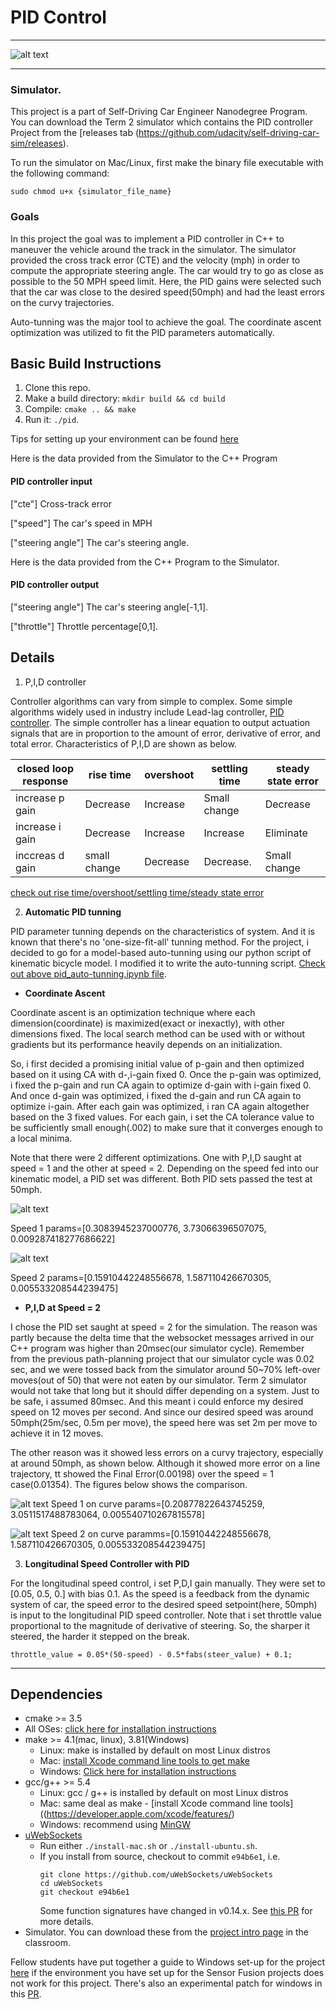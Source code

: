 # **PID Control**

[//]: # (Image References)


[image0]: ./data/43mph.png "running_at_43mph"
[image1]: ./data/speed1.png "auto-tunning at speed1"
[image2]: ./data/speed2.png "auto-tunning at speed2"
[image3]: ./data/speed1_curv.png "auto-tunning on curv at speed1"
[image4]: ./data/speed2_curv.png "auto-tunning on curv at speed2"

---

![alt text][image0]

---

### Simulator.
This project is a part of Self-Driving Car Engineer Nanodegree Program. You can download the Term 2 simulator which contains the PID controller Project from the [releases tab (https://github.com/udacity/self-driving-car-sim/releases).  

To run the simulator on Mac/Linux, first make the binary file executable with the following command:
```shell
sudo chmod u+x {simulator_file_name}
```

### Goals

In this project the goal was to implement a PID controller in C++ to maneuver the vehicle around the track in the simulator. The simulator provided the cross track error (CTE) and the velocity (mph) in order to compute the appropriate steering angle. The car would try to go as close as possible to the 50 MPH speed limit. Here, the PID gains were selected such that the car was close to the desired speed(50mph) and had the least errors on the curvy trajectories.

Auto-tunning was the major tool to achieve the goal. The coordinate ascent optimization was utilized to fit the PID parameters automatically. 


## Basic Build Instructions

1. Clone this repo.
2. Make a build directory: `mkdir build && cd build`
3. Compile: `cmake .. && make`
4. Run it: `./pid`. 

Tips for setting up your environment can be found [here](https://classroom.udacity.com/nanodegrees/nd013/parts/40f38239-66b6-46ec-ae68-03afd8a601c8/modules/0949fca6-b379-42af-a919-ee50aa304e6a/lessons/f758c44c-5e40-4e01-93b5-1a82aa4e044f/concepts/23d376c7-0195-4276-bdf0-e02f1f3c665d)

Here is the data provided from the Simulator to the C++ Program

#### PID controller input

["cte"] Cross-track error

["speed"] The car's speed in MPH

["steering angle"] The car's steering angle.


Here is the data provided from the C++ Program to the Simulator.

#### PID controller output

["steering angle"] The car's steering angle[-1,1].

["throttle"] Throttle percentage[0,1].



## Details

1. P,I,D controller

Controller algorithms can vary from simple to complex. Some simple algorithms widely used in industry include Lead-lag controller, [PID controller](https://en.wikipedia.org/wiki/PID_controller). The simple controller has a linear equation to output actuation signals that are in proportion to the amount of error, derivative of error, and total error. Characteristics of P,I,D are shown as below.

|closed loop response| rise time    | overshoot | settling time | steady state error |
|--------------------|--------------|-----------|---------------|--------------------|
|increase p gain     | Decrease     | Increase  | Small change  | Decrease           |
|increase i gain     | Decrease     | Increase  | Increase      | Eliminate          |
|inccreas d gain     | small change | Decrease  | Decrease.     | Small change       |

[check out rise time/overshoot/settling time/steady state error](https://ni.scene7.com/is/image/ni/12fbdcae1636?scl=1)


2. **Automatic PID tunning**

PID parameter tunning depends on the characteristics of system. And it is known that there's no 'one-size-fit-all' tunning method. For the project, i decided to go for a model-based auto-tunning using our python script of kinematic bicycle model. I modified it to write the auto-tunning script. [Check out above pid_auto-tunning.ipynb file](./PID_auto-tunning.ipynb). 

- **Coordinate Ascent**

Coordinate ascent is an optimization technique where each dimension(coordinate) is maximized(exact or inexactly), with other dimensions fixed. The local search method can be used with or without gradients but its performance heavily depends on an initialization. 

So, i first decided a promising initial value of p-gain and then optimized based on it using CA with d-,i-gain fixed 0. Once the p-gain was optimized, i fixed the p-gain and run CA again to optimize d-gain with i-gain fixed 0. And once d-gain was optimized, i fixed the d-gain and run CA again to optimize i-gain. After each gain was optimized, i ran CA again altogether based on the 3 fixed values. For each gain, i set the CA tolerance value to be sufficiently small enough(.002) to make sure that it converges enough to a local minima.

Note that there were 2 different optimizations. One with P,I,D saught at speed = 1 and the other at speed = 2. Depending on the speed fed into our kinematic model, a PID set was different. Both PID sets passed the test at 50mph.

![alt text][image1]

Speed 1 params=[0.3083945237000776, 3.73066396507075, 0.009287418277686622]

![alt text][image2]

Speed 2 params=[0.15910442248556678, 1.587110426670305, 0.005533208544239475]


- **P,I,D at Speed = 2**
    
I chose the PID set saught at speed = 2 for the simulation. The reason was partly because the delta time that the websocket messages arrived in our C++ program was higher than 20msec(our simulator cycle). Remember from the previous path-planning project that our simulator cycle was 0.02 sec, and we were tossed back from the simulator around 50~70% left-over moves(out of 50) that were not eaten by our simulator. Term 2 simulator would not take that long but it should differ depending on a system. Just to be safe, i assumed 80msec. And this meant i could enforce my desired speed on 12 moves per second. And since our desired speed was around 50mph(25m/sec, 0.5m per move), the speed here was set 2m per move to achieve it in 12 moves.

The other reason was it showed less errors on a curvy trajectory, especially at around 50mph, as shown below. Although it showed more error on a line trajectory, tt showed the Final Error(0.00198) over the speed = 1 case(0.01354). The figures below shows the comparison.

![alt text][image3]
Speed 1 on curve params=[0.20877822643745259, 3.0511517488783064, 0.005540710267815578]


![alt text][image4]
Speed 2 on curve paramms=[0.15910442248556678, 1.587110426670305, 0.005533208544239475]

3. **Longitudinal Speed Controller with PID**

For the longitudinal speed control, i set P,D,I gain manually. They were set to [0.05, 0.5, 0.] with bias 0.1. As the speed is a feedback from the dynamic system of car, the speed error to the desired speed setpoint(here, 50mph) is input to the longitudinal PID speed controller. Note that i set throttle value proportional to the magnitude of derivative of steering. So, the sharper it steered, the harder it stepped on the break.

```
throttle_value = 0.05*(50-speed) - 0.5*fabs(steer_value) + 0.1;
```
---

## Dependencies

* cmake >= 3.5
 * All OSes: [click here for installation instructions](https://cmake.org/install/)
* make >= 4.1(mac, linux), 3.81(Windows)
  * Linux: make is installed by default on most Linux distros
  * Mac: [install Xcode command line tools to get make](https://developer.apple.com/xcode/features/)
  * Windows: [Click here for installation instructions](http://gnuwin32.sourceforge.net/packages/make.htm)
* gcc/g++ >= 5.4
  * Linux: gcc / g++ is installed by default on most Linux distros
  * Mac: same deal as make - [install Xcode command line tools]((https://developer.apple.com/xcode/features/)
  * Windows: recommend using [MinGW](http://www.mingw.org/)
* [uWebSockets](https://github.com/uWebSockets/uWebSockets)
  * Run either `./install-mac.sh` or `./install-ubuntu.sh`.
  * If you install from source, checkout to commit `e94b6e1`, i.e.
    ```
    git clone https://github.com/uWebSockets/uWebSockets 
    cd uWebSockets
    git checkout e94b6e1
    ```
    Some function signatures have changed in v0.14.x. See [this PR](https://github.com/udacity/CarND-MPC-Project/pull/3) for more details.
* Simulator. You can download these from the [project intro page](https://github.com/udacity/self-driving-car-sim/releases) in the classroom.

Fellow students have put together a guide to Windows set-up for the project [here](https://s3-us-west-1.amazonaws.com/udacity-selfdrivingcar/files/Kidnapped_Vehicle_Windows_Setup.pdf) if the environment you have set up for the Sensor Fusion projects does not work for this project. There's also an experimental patch for windows in this [PR](https://github.com/udacity/CarND-PID-Control-Project/pull/3).
